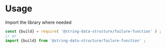 # Usage

Import the library where needed
```js
const {build} = require( '@string-data-structure/failure-function' ) ;
// or
import {build} from '@string-data-structure/failure-function' ;
```
